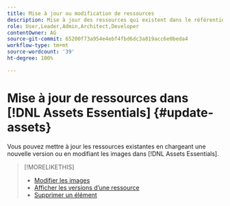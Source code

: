 ```yaml
---
title: Mise à jour ou modification de ressources
description: Mise à jour des ressources qui existent dans le référentiel
role: User,Leader,Admin,Architect,Developer
contentOwner: AG
source-git-commit: 65200f73a954e4ebf4fbd6dc3a819acc6e0beda4
workflow-type: tm+mt
source-wordcount: '39'
ht-degree: 100%

---
```



# Mise à jour de ressources dans [!DNL Assets Essentials] {#update-assets}

Vous pouvez mettre à jour les ressources existantes en chargeant une nouvelle version ou en modifiant les images dans [!DNL Assets Essentials].

<!-- TBD: Discard this article if not too much unique content for it.
Merge the update asset part in manage assets or upload assets.
Edit images article.
Link to versioning once an asset is updated.
-->

>[!MORELIKETHIS]
>
>* [Modifier les images](edit-images.md)
>* [Afficher les versions d’une ressource](navigate-view.md#view-versions)
>* [Supprimer un élément](manage-organize.md#delete-assets)
